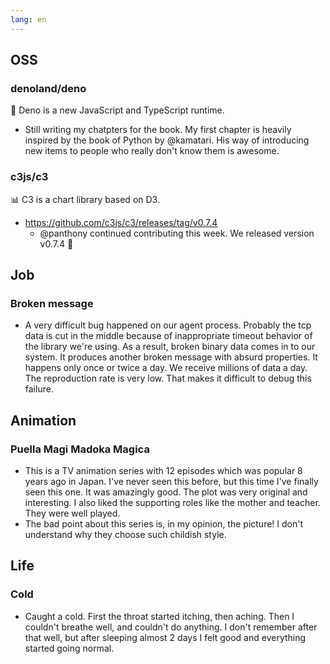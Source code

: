 ```yaml
---
lang: en
---
```


## OSS

### denoland/deno

🦕 Deno is a new JavaScript and TypeScript runtime.

- Still writing my chatpters for the book. My first chapter is heavily inspired
  by the book of Python by @kamatari. His way of introducing new items to people
  who really don't know them is awesome.

### c3js/c3

📊 C3 is a chart library based on D3.

- https://github.com/c3js/c3/releases/tag/v0.7.4
  - @panthony continued contributing this week. We released version v0.7.4 🎉

## Job

### Broken message

- A very difficult bug happened on our agent process. Probably the tcp data is
  cut in the middle because of inappropriate timeout behavior of the library
  we're using. As a result, broken binary data comes in to our system. It
  produces another broken message with absurd properties. It happens only once
  or twice a day. We receive millions of data a day. The reproduction rate is
  very low. That makes it difficult to debug this failure.

## Animation

### Puella Magi Madoka Magica

- This is a TV animation series with 12 episodes which was popular 8 years ago
  in Japan. I've never seen this before, but this time I've finally seen this
  one. It was amazingly good. The plot was very original and interesting. I also
  liked the supporting roles like the mother and teacher. They were well played.
- The bad point about this series is, in my opinion, the picture! I don't
  understand why they choose such childish style.

## Life

### Cold

- Caught a cold. First the throat started itching, then aching. Then I couldn't
  breathe well, and couldn't do anything. I don't remember after that well, but
  after sleeping almost 2 days I felt good and everything started going normal.
